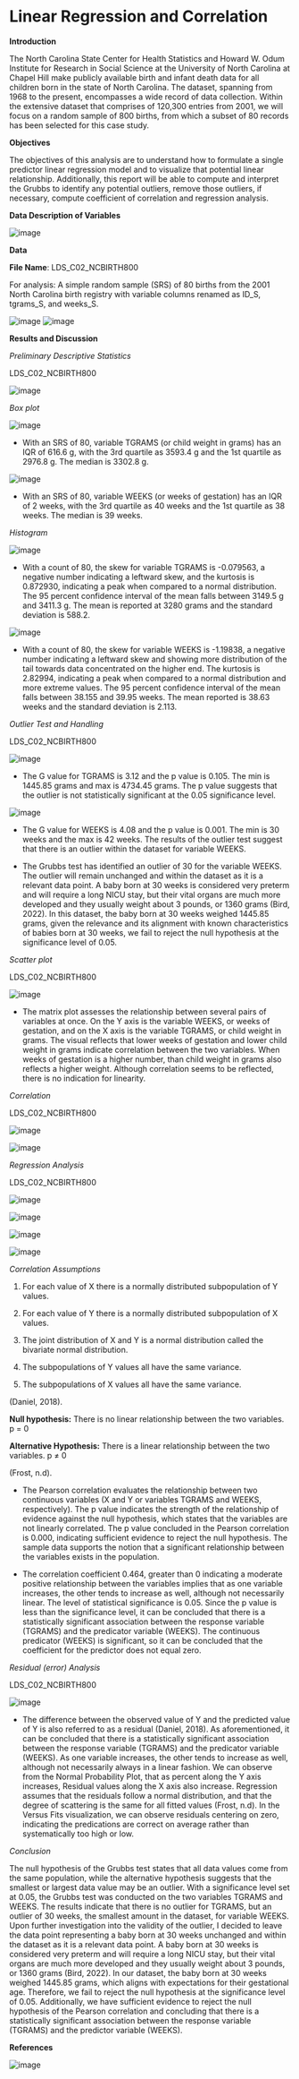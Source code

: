 # Linear Regression and Correlation

**Introduction**

The North Carolina State Center for Health Statistics and Howard W. Odum Institute for Research in Social Science at the University of North Carolina at Chapel Hill make publicly available birth and infant death data for all children born in the state of North Carolina. The dataset, spanning from 1968 to the present, encompasses a wide record of data collection. Within the extensive dataset that comprises of 120,300 entries from 2001, we will focus on a random sample of 800 births, from which a subset of 80 records has been selected for this case study.

**Objectives**

The objectives of this analysis are to understand how to formulate a single predictor linear regression model and to visualize that potential linear relationship. Additionally, this report will be able to compute and interpret the Grubbs to identify any potential outliers, remove those outliers, if necessary, compute coefficient of correlation and regression analysis.

**Data Description of Variables**

![image](https://github.com/user-attachments/assets/8731fd0b-2c0f-46ed-8815-8f8b2f21b79f)

**Data**

**File Name**: LDS_C02_NCBIRTH800

For analysis: A simple random sample (SRS) of 80 births from the 2001 North Carolina birth registry with variable columns renamed as ID_S, tgrams_S, and weeks_S.

![image](https://github.com/user-attachments/assets/69ea1be1-bc5c-44cc-afa2-5b93a24fac70)
![image](https://github.com/user-attachments/assets/cf2fb8e7-430c-4ca5-94fb-82c10cae5b3e)

**Results and Discussion**

_Preliminary Descriptive Statistics_

LDS_C02_NCBIRTH800

![image](https://github.com/user-attachments/assets/19b86fff-f2d7-4acf-9f4d-be37f8d9d8ec)

_Box plot_

![image](https://github.com/user-attachments/assets/8a375e94-7ffd-4847-8053-3ec8a3d9929a)

* With an SRS of 80, variable TGRAMS (or child weight in grams) has an IQR of 616.6 g, with the 3rd quartile as 3593.4 g and the 1st quartile as 2976.8 g. The median is 3302.8 g.

![image](https://github.com/user-attachments/assets/f3f8e9e8-3e5f-4bfb-91c8-9b589241ba50)

* With an SRS of 80, variable WEEKS (or weeks of gestation) has an IQR of 2 weeks, with the 3rd quartile as 40 weeks and the 1st quartile as 38 weeks. The median is 39 weeks.

_Histogram_

![image](https://github.com/user-attachments/assets/f7a7a1db-d004-4082-bdab-44de07bfe2bc)

* With a count of 80, the skew for variable TGRAMS is -0.079563, a negative number indicating a leftward skew, and the kurtosis is 0.872930, indicating a peak when compared to a normal distribution. The 95 percent confidence interval of the mean falls between 3149.5 g and 3411.3 g. The mean is reported at 3280 grams and the standard deviation is 588.2.

![image](https://github.com/user-attachments/assets/4d556691-4856-4af8-ac09-c9f92553671f)

* With a count of 80, the skew for variable WEEKS is -1.19838, a negative number indicating a leftward skew and showing more distribution of the tail towards data concentrated on the higher end. The kurtosis is 2.82994, indicating a peak when compared to a normal distribution and more extreme values. The 95 percent confidence interval of the mean falls between 38.155 and 39.95 weeks. The mean reported is 38.63 weeks and the standard deviation is 2.113.

_Outlier Test and Handling_

LDS_C02_NCBIRTH800

![image](https://github.com/user-attachments/assets/2ec8f26c-102f-4a3d-9249-cb02bc2fbf1d)

* The G value for TGRAMS is 3.12 and the p value is 0.105. The min is 1445.85 grams and max is 4734.45 grams. The p value suggests that the outlier is not statistically significant at the 0.05 significance level.

![image](https://github.com/user-attachments/assets/c5cb3e03-8e59-4d60-9aaa-3b875f38423a)

* The G value for WEEKS is 4.08 and the p value is 0.001. The min is 30 weeks and the max is 42 weeks. The results of the outlier test suggest that there is an outlier within the dataset for variable WEEKS.

* The Grubbs test has identified an outlier of 30 for the variable WEEKS. The outlier will remain unchanged and within the dataset as it is a relevant data point. A baby born at 30 weeks is considered very preterm and will require a long NICU stay, but their vital organs are much more developed and they usually weight about 3 pounds, or 1360 grams (Bird, 2022). In this dataset, the baby born at 30 weeks weighed 1445.85 grams, given the relevance and its alignment with known characteristics of babies born at 30 weeks, we fail to reject the null hypothesis at the significance level of 0.05.

_Scatter plot_

LDS_C02_NCBIRTH800

![image](https://github.com/user-attachments/assets/68dab2b7-a8fc-4db3-9c87-a8be1689cbfc)

* The matrix plot assesses the relationship between several pairs of variables at once. On the Y axis is the variable WEEKS, or weeks of gestation, and on the X axis is the variable TGRAMS, or child weight in grams. The visual reflects that lower weeks of gestation and lower child weight in grams indicate correlation between the two variables. When weeks of gestation is a higher number, than child weight in grams also reflects a higher weight. Although correlation seems to be reflected, there is no indication for linearity.

_Correlation_

LDS_C02_NCBIRTH800

![image](https://github.com/user-attachments/assets/0622f92c-1bde-4b44-b8ff-63653e1fd801)

![image](https://github.com/user-attachments/assets/068b67d8-a1fc-4d31-b1ca-19480050ff92)


_Regression Analysis_

LDS_C02_NCBIRTH800

![image](https://github.com/user-attachments/assets/bbb92885-d2b8-4d88-b084-7b104e5a02e5)

![image](https://github.com/user-attachments/assets/62a77ebc-a0a5-4f9a-ba8b-ca4d74cc9bf1)

![image](https://github.com/user-attachments/assets/b51212a8-3093-4dfd-aacc-1a6576ca340b)

![image](https://github.com/user-attachments/assets/18f5af0b-92ee-429d-a488-bed36ee698c2)

_Correlation Assumptions_

1. For each value of X there is a normally distributed subpopulation of Y values.

2. For each value of Y there is a normally distributed subpopulation of X values.

3. The joint distribution of X and Y is a normal distribution called the bivariate normal distribution.

4. The subpopulations of Y values all have the same variance.

5. The subpopulations of X values all have the same variance.

(Daniel, 2018).

**Null hypothesis:** There is no linear relationship between the two variables. p = 0

**Alternative Hypothesis:** There is a linear relationship between the two variables. p ≠ 0

(Frost, n.d).


* The Pearson correlation evaluates the relationship between two continuous variables (X and Y or variables TGRAMS and WEEKS, respectively). The p value indicates the strength of the relationship of evidence against the null hypothesis, which states that the variables are not linearly correlated. The p value concluded in the Pearson correlation is 0.000, indicating sufficient evidence to reject the null hypothesis. The sample data supports the notion that a significant relationship between the variables exists in the population.

* The correlation coefficient 0.464, greater than 0 indicating a moderate positive relationship between the variables implies that as one variable increases, the other tends to increase as well, although not necessarily linear. The level of statistical significance is 0.05. Since the p value is less than the significance level, it can be concluded that there is a statistically significant association between the response variable (TGRAMS) and the predicator variable (WEEKS). The continuous predicator (WEEKS) is significant, so it can be concluded that the coefficient for the predictor does not equal zero.

_Residual (error) Analysis_

LDS_C02_NCBIRTH800

![image](https://github.com/user-attachments/assets/d8ec4592-b7b8-45ef-bd8e-5f44ba147e2e)

* The difference between the observed value of Y and the predicted value of Y is also referred to as a residual (Daniel, 2018). As aforementioned, it can be concluded that there is a statistically significant association between the response variable (TGRAMS) and the predicator variable (WEEKS). As one variable increases, the other tends to increase as well, although not necessarily always in a linear fashion. We can observe from the Normal Probability Plot, that as percent along the Y axis increases, Residual values along the X axis also increase. Regression assumes that the residuals follow a normal distribution, and that the degree of scattering is the same for all fitted values (Frost, n.d). In the Versus Fits visualization, we can observe residuals centering on zero, indicating the predications are correct on average rather than systematically too high or low.

_Conclusion_

The null hypothesis of the Grubbs test states that all data values come from the same population, while the alternative hypothesis suggests that the smallest or largest data value may be an outlier. With a significance level set at 0.05, the Grubbs test was conducted on the two variables TGRAMS and WEEKS. The results indicate that there is no outlier for TGRAMS, but an outlier of 30 weeks, the smallest amount in the dataset, for variable WEEKS. Upon further investigation into the validity of the outlier, I decided to leave the data point representing a baby born at 30 weeks unchanged and within the dataset as it is a relevant data point. A baby born at 30 weeks is considered very preterm and will require a long NICU stay, but their vital organs are much more developed and they usually weight about 3 pounds, or 1360 grams (Bird, 2022). In our dataset, the baby born at 30 weeks weighed 1445.85 grams, which aligns with expectations for their gestational age. Therefore, we fail to reject the null hypothesis at the significance level of 0.05. Additionally, we have sufficient evidence to reject the null hypothesis of the Pearson correlation and concluding that there is a statistically significant association between the response variable (TGRAMS) and the predictor variable (WEEKS).

**References**

![image](https://github.com/user-attachments/assets/28862519-c908-414f-98fa-6381f87f3537)








